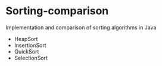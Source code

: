 # Sorting-comparison
Implementation and comparison of sorting algorithms in Java
- HeapSort
- InsertionSort
- QuickSort
- SelectionSort
